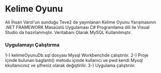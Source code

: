 # Kelime Oyunu
Ali İhsan Varol'un sunduğu Teve2 de yayınlanan Kelime Oyunu Yarışmasının .NET FRAMEWORK Masaüstü Uygulaması
C# Programlama dili ile Visual Studio da hazırlanmıştır.
Veritabanı Olarak MySQL Kullanılmıştır.
### Uygulamayı Çalıştırma
1-) kelimeOyunuDb.sql dosyası Mysql Workbenchde çalıştırılır.
2-) Proje içinde bulunan baglanti() metodu içinde kullanıcı ve pwd kendi Mysql kkullanıcınız ve şifreniz olarak değiştirilir.
3-) Uygulama çalıştırılır.
